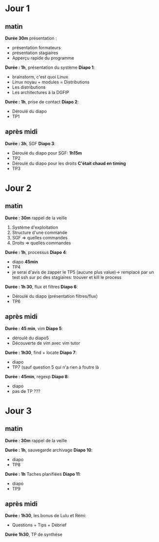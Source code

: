 # Jour 1

## matin

**Durée 30m** présentation :
- présentation formateurs
- présentation stagiaires
- Apperçu rapide du programme

**Durée : 1h**, présentation du système **Diapo 1**:
- brainstorm, c'est quoi Linux
- Linux noyau + modules = Distributions
- Les distributions
- Les architectures à la DGFIP

**Durée : 1h**, prise de contact **Diapo 2**:
- Déroulé du diapo 
- TP1

## après midi

**Durée : 3h**, SGF **Diapo 3**:
- Déroulé du diapo pour SGF: **1h15m**
- TP2
- Déroulé du diapo pour les droits **C'était chaud en timing**
- TP3

# Jour 2

## matin

**Durée : 30m** rappel de la veille
1) Système d'exploitation
2) Structure d'une commande
3) SGF => quelles commandes
4) Droits => quelles commandes


**Durée : 1h**, processus **Diapo 4**:
- diapo **45min**
- TP4
- je serai d'avis de zapper le TP5 (aucune plus value)-> remplacé par un test ssh sur pc des stagiaires: trouver et kill le process

**Durée : 1h 30**, flux et filtres **Diapo 6**:
- Déroulé du diapo (présentation filtres/flux)
- TP6

## après midi

**Durée : 45 min**, vim  **Diapo 5**:
- déroulé du diapo5
- Découverte de vim avec vim tutor

**Durée : 1h30**, find + locate **Diapo 7**:
- diapo
- TP7 (sauf question 5 qui n'a rien à foutre là

**Durée : 45min**, regexp **Diapo 8**:
- diapo
- pas de TP ???
# Jour 3

## matin

**Durée : 30m** rappel de la veille

**Durée : 1h**, sauvegarde archivage **Diapo 10**:
- diapo
- TP8

**Durée : 1h** Taches planifiées **Diapo 11**:
- diapo
- TP9

## après midi


**Durée : 1h30**, les bonus de Lulu et Rémi:
- Questions + Tips + Débrief

**Durée 1h30**, TP de synthèse

